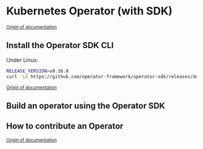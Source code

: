 Kubernetes Operator (with SDK)
==============================

<small>[Origin of documentation](https://github.com/operator-framework/operator-sdk)</small>

Install the Operator SDK CLI
----------------------------

Under Linux:

```bash
RELEASE_VERSION=v0.16.0
curl -LO https://github.com/operator-framework/operator-sdk/releases/download/${RELEASE_VERSION}/operator-sdk-${RELEASE_VERSION}-x86_64-linux-gnu
```

<small>[Origin of documentation](https://github.com/operator-framework/operator-sdk/blob/master/doc/user/install-operator-sdk.md)</small>

Build an operator using the Operator SDK
----------------------------------------



How to contribute an Operator
-----------------------------

<small>[Origin of documentation](https://operatorhub.io/contribute)</small>